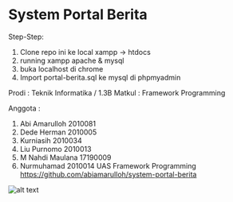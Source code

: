 # System Portal Berita
Step-Step:
1. Clone repo ini ke local xampp -> htdocs
2. running xampp apache & mysql
3. buka localhost di chrome
4. Import portal-berita.sql ke mysql di phpmyadmin

Prodi : Teknik Informatika / 1.3B
Matkul : Framework Programming

Anggota :
1. Abi Amarulloh 2010081
2. Dede Herman 2010005
3. Kurniasih 2010034
4. Liu Purnomo 2010013
5. M Nahdi Maulana 17190009
6. Nurmuhamad 2010014
UAS Framework Programming
https://github.com/abiamarulloh/system-portal-berita

![alt text](https://github.com/abiamarulloh/system-portal-berita/blob/master/portal-berita.png?raw=true)
